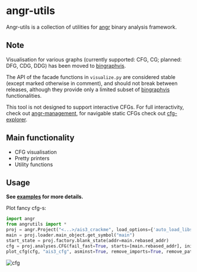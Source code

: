 # angr-utils

Angr-utils is a collection of utilities for [angr](https://github.com/angr/angr) binary analysis framework.

## Note

Visualisation for various graphs (currently supported: CFG, CG; planned: DFG, CDG, DDG) has been moved to [bingraphvis](https://github.com/axt/bingraphvis).

The API of the facade functions in `visualize.py` are considered stable (except marked otherwise in comment), and should not break between releases, although they provide only a limited subset of [bingraphvis](https://github.com/axt/bingraphvis) functionalities.

This tool is not designed to support interactive CFGs. For full interactivity, check out [angr-management](https://github.com/angr/angr-management), for navigable static CFGs check out [cfg-explorer](https://github.com/axt/cfg-explorer).

## Main functionality
* CFG visualisation
* Pretty printers
* Utility functions

## Usage

**See [examples][examples] for more details.**

Plot fancy cfg-s:

```python
import angr
from angrutils import *
proj = angr.Project("<...>/ais3_crackme", load_options={'auto_load_libs':False})
main = proj.loader.main_object.get_symbol("main")
start_state = proj.factory.blank_state(addr=main.rebased_addr)
cfg = proj.analyses.CFG(fail_fast=True, starts=[main.rebased_addr], initial_state=start_state)
plot_cfg(cfg, "ais3_cfg", asminst=True, remove_imports=True, remove_path_terminator=True)  
```

![cfg][cfg]

[cfg]: https://i.imgur.com/QnxZzSF.png
[examples]: https://github.com/axt/angr-utils/tree/master/examples
